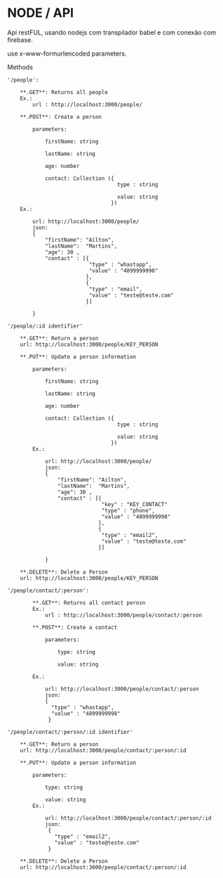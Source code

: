 # NODE / API

Api restFUL, usando nodejs com transpilador babel e com conexão com firebase.

use x-www-formurlencoded parameters.

Methods
	
	'/people':

		**.GET**: Returns all people
		Ex.:
		    url : http://localhost:3000/people/

		**.POST**: Create a person

			parameters:

				firstName: string

				lastName: string

				age: number
				
				contact: Collection ({
				                       type : string
				                       
				                       value: string  
 				                     })
 		Ex.:
 		 		
            url: http://localhost:3000/people/		                     
            json: 
            {
                "firstName": "Ailton",
                "lastName":  "Martins",
                "age": 30 ,
                "contact" : [{
                              "type" : "whastapp",
                              "value" : "4899999998" 
                             },
                             {
                              "type" : "email",
                              "value" : "teste@teste.com" 
                             }]
                
            }
          
	'/people/:id identifier'

		**.GET**: Return a person
		url: http://localhost:3000/people/KEY_PERSON

		**.PUT**: Update a person information

			parameters:
				
				firstName: string

				lastName: string

				age: number
				
				contact: Collection ({
                                       type : string
                                       
                                       value: string  
                                     })
            Ex.:
                    
                url: http://localhost:3000/people/		                     
                json: 
                {
                    "firstName": "Ailton",
                    "lastName":  "Martins",
                    "age": 30 ,
                    "contact" : [{
                                  "key" : "KEY_CONTACT"
                                  "type" : "phone",
                                  "value" : "4899999998" 
                                 },
                                 {
                                  "type" : "email2",
                                  "value" : "teste@teste.com" 
                                 }]
                    
                }		

		**.DELETE**: Delete a Person
		url: http://localhost:3000/people/KEY_PERSON
		
	'/people/contact/:person':
    
    		**.GET**: Returns all contact perosn
    		Ex.:
    		    url : http://localhost:3000/people/contact/:person
    
    		**.POST**: Create a contact
    
    			parameters:
    
    				type: string
    
    				value: string
        				
     		Ex.:
     		 		
                url: http://localhost:3000/people/contact/:person	                     
                json: 
                {
                  "type" : "whastapp",
                  "value" : "4899999998" 
                 }
              
    '/people/contact/:person/:id identifier'

        **.GET**: Return a person
        url: http://localhost:3000/people/contact/:person/:id

        **.PUT**: Update a person information

            parameters:
                
                type: string
                    
                value: string
            Ex.:
                    
                url: http://localhost:3000/people/contact/:person/:id		                     
                json: 
                 {
                   "type" : "email2",
                   "value" : "teste@teste.com" 
                 }	

        **.DELETE**: Delete a Person
        url: http://localhost:3000/people/contact/:person/:id	
